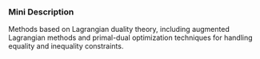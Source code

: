 ### Mini Description

Methods based on Lagrangian duality theory, including augmented Lagrangian methods and primal-dual optimization techniques for handling equality and inequality constraints.
